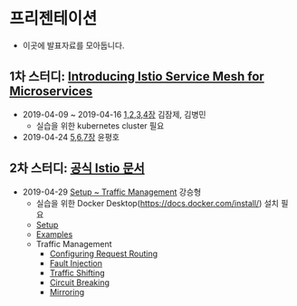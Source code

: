 # 프리젠테이션
- 이곳에 발표자료를 모아둡니다.

## 1차 스터디: [Introducing Istio Service Mesh for Microservices](https://corneliu.cl/docs/istio-mesh-for-microservices.pdf)

* 2019-04-09 ~ 2019-04-16 [1,2,3,4장](./1stBook/Istio_Intro_TrafficCtrl_Resiliency.pdf) 김잠제, 김병민
  - 실습을 위한 kubernetes cluster 필요
* 2019-04-24 [5,6,7장](./1stBook/Istio_ChaosTesting_Observability_Security_More.pdf) 윤평호

## 2차 스터디: [공식 Istio 문서](https://istio.io/)

* 2019-04-29 [Setup ~ Traffic Management](https://github.com/grepsean/study-istio) 강승형
  - 실습을 위한 Docker Desktop(https://docs.docker.com/install/) 설치 필요
  - [Setup](2ndBook/Setup/setup.md)
  - [Examples](2ndBook/Examples/examples.md)
  - Traffic Management
    - [Configuring Request Routing](2ndBook/Traffic%20Management/Configuring-Request-Routing.md)
    - [Fault Injection](2ndBook/Traffic%20Management/Fault-Injection.md)
    - [Traffic Shifting](2ndBook/Traffic%20Management/Traffic-Shiting.md)
    - [Circuit Breaking](2ndBook/Traffic%20Management/Circuit-Breaking.md)
    - [Mirroring](2ndBook/Traffic%20Management/Mirroring.md)
